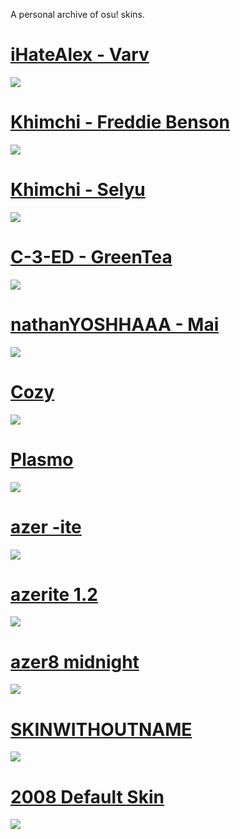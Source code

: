A personal archive of osu! skins.
<!-- 
# []()
![]()
-->

# [iHateAlex - Varv](https://ihatealex.s-ul.eu/H9TMr6HO)
![](images/aristia.webp)

# [Khimchi - Freddie Benson](https://ihatealex.s-ul.eu/RmJrSRRI)
![](images/freddiebenson.webp)

# [Khimchi - Selyu](https://ihatealex.s-ul.eu/dCGo9VCl)
![](images/selyu.webp)

# [C-3-ED - GreenTea](https://ihatealex.s-ul.eu/iNn2omV9)
![](images/greentea.webp)

# [nathanYOSHHAAA - Mai](https://ihatealex.s-ul.eu/HhTYCyH8)
![](images/mai.webp)

# [Cozy](https://ihatealex.s-ul.eu/uXVcduHd)
![](images/cozy.webp)

# [Plasmo](https://ihatealex.s-ul.eu/9R4NsLbO)
![](images/plasmo.webp)

# [azer -ite](https://ihatealex.s-ul.eu/CVvWuBb4)
![](images/azer-ite.webp)

# [azerite 1.2](https://ihatealex.s-ul.eu/BB4bBr9Q)
![](images/osuplayer84.webp)

# [azer8 midnight](https://ihatealex.s-ul.eu/KXlnO2YL)
![](images/midnightv8.webp)

# [SKINWITHOUTNAME](https://ihatealex.s-ul.eu/fLnMBeO8)
![](images/skinwithoutname.webp)

# [2008 Default Skin](https://ihatealex.s-ul.eu/pEuOmEzR)
![](images/2008default.webp)

